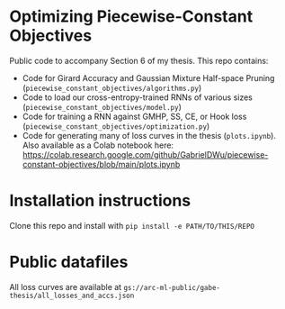 # Optimizing Piecewise-Constant Objectives
Public code to accompany Section 6 of my thesis. This repo contains:
- Code for Girard Accuracy and Gaussian Mixture Half-space Pruning (`piecewise_constant_objectives/algorithms.py`)
- Code to load our cross-entropy-trained RNNs of various sizes (`piecewise_constant_objectives/model.py`)
- Code for training a RNN against GMHP, SS, CE, or Hook loss (`piecewise_constant_objectives/optimization.py`)
- Code for generating many of loss curves in the thesis (`plots.ipynb`). Also available as a Colab notebook here: https://colab.research.google.com/github/GabrielDWu/piecewise-constant-objectives/blob/main/plots.ipynb

# Installation instructions
Clone this repo and install with `pip install -e PATH/TO/THIS/REPO`

# Public datafiles
All loss curves are available at `gs://arc-ml-public/gabe-thesis/all_losses_and_accs.json`